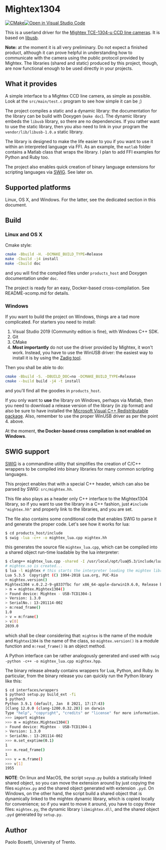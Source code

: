 # Mightex1304
[![CMake](https://github.com/pbosetti/mightex/actions/workflows/cmake.yml/badge.svg)](https://github.com/pbosetti/mightex/actions/workflows/cmake.yml)[![Open in Visual Studio Code](https://open.vscode.dev/badges/open-in-vscode.svg)](https://open.vscode.dev/pbosetti/mightex)


This is a userland driver for the [Mightex TCE-1304-u CCD line cameras](https://www.mightexsystems.com/product/usb2-0-3648-pixel-16-bit-ccd-line-camera-with-external-trigger/). It is based on [libusb](https://libusb.info).

**Note:** at the moment it is all very preliminary. Do not expect a finished product, although it can prove helpful in understanding how to communicate with the camera using the public protocol provided by Mightex. The libraries (shared and static) produced by this project, though, are now functional enough to be used directly in your projects.

## What it provides

A simple interface to a Mightex CCD line camera, as simple as possible. Look at the `src/main/test.c` program to see how simple it can be ;)

The project compiles a static and a dynamic library: the documentation for the library can be build with Doxygen (`make doc`). The dynamic library embeds the `libusb` library, so there are no dependencies. If you rather want to use the static library, then you also need to link in your program the `vendor/lib/libusb-1.0.a` static library.

The library is designed to make the life easier to you if you want to use it within an interpreted language via FFI. As an example, the `matlab` folder contains a Matlab class that wraps the library. I plan to add FFI examples for Python and Ruby too.

The project also enables quick creation of binary language extensions for scripting languages via [SWIG](http://swig.org). See later on.

## Supported platforms

Linux, OS X, and Windows. For the latter, see the dedicated section in this document.

## Build

### Linux and OS X

Cmake style:

```sh
cmake -Bbuild -H. -DCMAKE_BUILD_TYPE=Release
make -Cbuild -j4 install
make -Cbuild doc
```

and you will find the compiled files under `products_host` and Doxygen documentation under `doc`.

The project is ready for an easy, Docker-based cross-compilation. See README-xcomp.md for details.

### Windows

If you want to build the project on Windows, things are a tad more complicated. For starters you need to install:

1. Visual Studio 2019 (Community edition is fine), with Windows C++ SDK.
2. Git
3. CMake
4. **Most importantly** do not use the driver provided by Mightex, it won't work. Instead, you have to use the WinUSB driver: the easiest way to install it is by using the [Zadig tool](https://zadig.akeo.ie/).

Then you shall be able to do:

```sh
cmake -Bbuild -S. -DBUILD_DOC=no -DCMAKE_BUILD_TYPE=Release
cmake --build build -j4 -t install
```

and you'll find all the goodies in `products_host`.

If you only want to **use** the library on Windows, perhaps via Matlab, then you 
need to download a release version of the library (in zip format) and also be sure to have installed the [Microsoft Visual C++ Redistributable package](https://visualstudio.microsoft.com/downloads/). Also, remember to use the proper WinUSB driver as per the point 4. above.

At the moment, **the Docker-based cross compilation is not enabled on Windows**.

## SWIG support

[SWIG](http://swig.org) is a commandline utility that simplifies the creation of C/C++ wrappers to be compiled into binary libraries for many common scripting languages.

This project enables that with a special C++ header, which can also be parsed by SWIG: `src/mightex.hh`.

This file also plays as a header only C++ interface to the Mightex1304 library, so if you want to use the library in a C++ fashion, just `#include "mightex.hh"` and properly link to the libraries, and you are set.

The file also contains some conditional code that enables SWIG to parse it and generate the proper code. Let's see how it works for lua:

```sh
$ cd products_host/include
$ swig -lua -c++ -o mightex_lua.cpp mightex.hh
```

this generates the source file `mightex_lua.cpp`, which can be compiled into a shared object run-time loadable by the lua interpreter:

```sh
$ clang++ mightex_lua.cpp -shared -I /usr/local/opt/lua@5.3/include/lua -L /usr/local/opt/lua@5.3/lib/ -llua -framework IOKit -framework CoreFoundation ../lib/libusb-1.0.a ../lib/libmightex_static.a -omightex.so
# mightex.so is created...
$ lua -l mightex # this starts the interpreter loading the mightex library
Lua 5.3.5  Copyright (C) 1994-2018 Lua.org, PUC-Rio
> mightex.version()
Mightex1304 v.0.2.2-9-g8337fbc for x86_64-apple-darwin19.6.0, Release build.
> m = mightex.Mightex1304()
> Found device: Mightex - USB-TCD1304-1
> Version: 1.3.0
> SerialNo.: 13-201114-002
> m:read_frame()
1.0
> v = m:frame()
> v[0]
2039.0
```

which shall be clear considering that: `mightex` is the name of the module and `Mightex1304` is the name of the class, so `mightex.version()` is a module function and `m:read_frame()` is an object method.

A Python interface can be rather analogously generated and used with `swig -python -c++ -o mightex_lua.cpp mightex.hpp`.

The binary release already contains wrappers for Lua, Python, and Ruby. In particular, from the binary release you can quickly run the Python library like this:

```sh
$ cd interfaces/wrappers
$ python3 setup.py build_ext -fi
$ python3
Python 3.9.1 (default, Jan  8 2021, 17:17:43) 
[Clang 12.0.0 (clang-1200.0.32.28)] on darwin
Type "help", "copyright", "credits" or "license" for more information.
>>> import mightex
>>> m = mightex.Mightex1304()
> Found device: Mightex - USB-TCD1304-1
> Version: 1.3.0
> SerialNo.: 13-201114-002
>>> m.set_exptime(0.1)
1
>>> m.read_frame()
1
>>> v = m.frame()
>>> v[1]
1955
```

**NOTE**: On linux and MacOS, the script `seyup.py` builds a statically linked shared object, so you can move the extension around by just copying the files `mightex.py` and the shared object generated with extension `.pyd`. On Windows, on the other hand, the script build a shared object that is dynamically linked to the mightex dynamic library, which is copied locally for convenience; so if you want to move it around, you have to copy *three* files: `mightex.py`, the dynamic library `libmightex.dll`, and the shared object `.pyd` generated by `setup.py`.

## Author

Paolo Bosetti, University of Trento.
